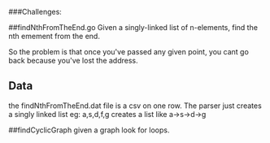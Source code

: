 ###Challenges:

##findNthFromTheEnd.go
Given a singly-linked list of n-elements, find the nth emement from the end.

So the problem is that once you've passed any given point, you cant go back because you've lost the address.
## Data
the findNthFromTheEnd.dat file is a csv on one row. 
The parser just creates a singly linked list 
eg:
a,s,d,f,g 
creates a list like
a->s->d->g

##findCyclicGraph
given a graph look for loops.

